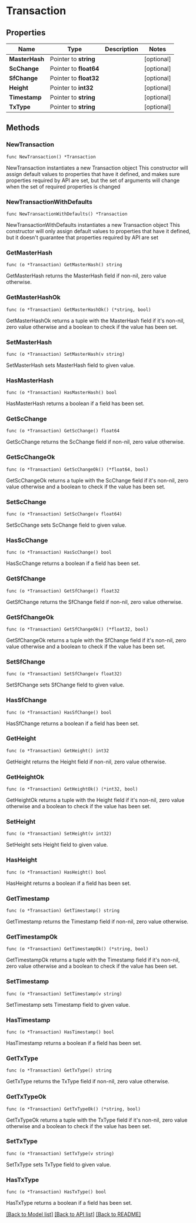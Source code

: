 # Transaction

## Properties

Name | Type | Description | Notes
------------ | ------------- | ------------- | -------------
**MasterHash** | Pointer to **string** |  | [optional] 
**ScChange** | Pointer to **float64** |  | [optional] 
**SfChange** | Pointer to **float32** |  | [optional] 
**Height** | Pointer to **int32** |  | [optional] 
**Timestamp** | Pointer to **string** |  | [optional] 
**TxType** | Pointer to **string** |  | [optional] 

## Methods

### NewTransaction

`func NewTransaction() *Transaction`

NewTransaction instantiates a new Transaction object
This constructor will assign default values to properties that have it defined,
and makes sure properties required by API are set, but the set of arguments
will change when the set of required properties is changed

### NewTransactionWithDefaults

`func NewTransactionWithDefaults() *Transaction`

NewTransactionWithDefaults instantiates a new Transaction object
This constructor will only assign default values to properties that have it defined,
but it doesn't guarantee that properties required by API are set

### GetMasterHash

`func (o *Transaction) GetMasterHash() string`

GetMasterHash returns the MasterHash field if non-nil, zero value otherwise.

### GetMasterHashOk

`func (o *Transaction) GetMasterHashOk() (*string, bool)`

GetMasterHashOk returns a tuple with the MasterHash field if it's non-nil, zero value otherwise
and a boolean to check if the value has been set.

### SetMasterHash

`func (o *Transaction) SetMasterHash(v string)`

SetMasterHash sets MasterHash field to given value.

### HasMasterHash

`func (o *Transaction) HasMasterHash() bool`

HasMasterHash returns a boolean if a field has been set.

### GetScChange

`func (o *Transaction) GetScChange() float64`

GetScChange returns the ScChange field if non-nil, zero value otherwise.

### GetScChangeOk

`func (o *Transaction) GetScChangeOk() (*float64, bool)`

GetScChangeOk returns a tuple with the ScChange field if it's non-nil, zero value otherwise
and a boolean to check if the value has been set.

### SetScChange

`func (o *Transaction) SetScChange(v float64)`

SetScChange sets ScChange field to given value.

### HasScChange

`func (o *Transaction) HasScChange() bool`

HasScChange returns a boolean if a field has been set.

### GetSfChange

`func (o *Transaction) GetSfChange() float32`

GetSfChange returns the SfChange field if non-nil, zero value otherwise.

### GetSfChangeOk

`func (o *Transaction) GetSfChangeOk() (*float32, bool)`

GetSfChangeOk returns a tuple with the SfChange field if it's non-nil, zero value otherwise
and a boolean to check if the value has been set.

### SetSfChange

`func (o *Transaction) SetSfChange(v float32)`

SetSfChange sets SfChange field to given value.

### HasSfChange

`func (o *Transaction) HasSfChange() bool`

HasSfChange returns a boolean if a field has been set.

### GetHeight

`func (o *Transaction) GetHeight() int32`

GetHeight returns the Height field if non-nil, zero value otherwise.

### GetHeightOk

`func (o *Transaction) GetHeightOk() (*int32, bool)`

GetHeightOk returns a tuple with the Height field if it's non-nil, zero value otherwise
and a boolean to check if the value has been set.

### SetHeight

`func (o *Transaction) SetHeight(v int32)`

SetHeight sets Height field to given value.

### HasHeight

`func (o *Transaction) HasHeight() bool`

HasHeight returns a boolean if a field has been set.

### GetTimestamp

`func (o *Transaction) GetTimestamp() string`

GetTimestamp returns the Timestamp field if non-nil, zero value otherwise.

### GetTimestampOk

`func (o *Transaction) GetTimestampOk() (*string, bool)`

GetTimestampOk returns a tuple with the Timestamp field if it's non-nil, zero value otherwise
and a boolean to check if the value has been set.

### SetTimestamp

`func (o *Transaction) SetTimestamp(v string)`

SetTimestamp sets Timestamp field to given value.

### HasTimestamp

`func (o *Transaction) HasTimestamp() bool`

HasTimestamp returns a boolean if a field has been set.

### GetTxType

`func (o *Transaction) GetTxType() string`

GetTxType returns the TxType field if non-nil, zero value otherwise.

### GetTxTypeOk

`func (o *Transaction) GetTxTypeOk() (*string, bool)`

GetTxTypeOk returns a tuple with the TxType field if it's non-nil, zero value otherwise
and a boolean to check if the value has been set.

### SetTxType

`func (o *Transaction) SetTxType(v string)`

SetTxType sets TxType field to given value.

### HasTxType

`func (o *Transaction) HasTxType() bool`

HasTxType returns a boolean if a field has been set.


[[Back to Model list]](../README.md#documentation-for-models) [[Back to API list]](../README.md#documentation-for-api-endpoints) [[Back to README]](../README.md)



